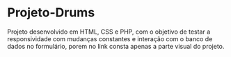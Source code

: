 # Projeto-Drums
Projeto desenvolvido em HTML, CSS e PHP, com o objetivo de testar a responsividade com mudanças constantes e interação com o banco de dados no formulário, porem no link consta apenas a parte visual do projeto. 
